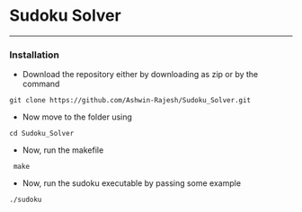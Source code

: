 # Sudoku Solver
---
### Installation
- Download the repository either by downloading as zip or by the command

```git clone https://github.com/Ashwin-Rajesh/Sudoku_Solver.git```
- Now move to the folder using

```cd Sudoku_Solver```
- Now, run the makefile

``` make```
- Now, run the sudoku executable by passing some example

```./sudoku```
